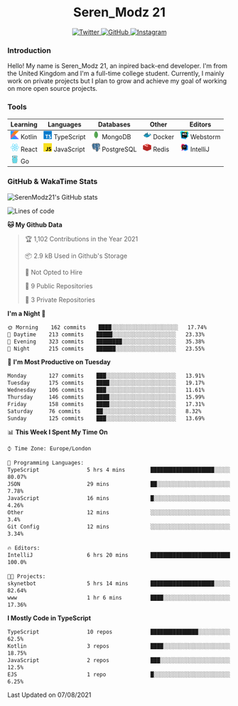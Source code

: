<div align="center">
  <h1>Seren_Modz 21</h1>
  <a href="https://twitter.com/SerenModz21">
    <img alt="Twitter" src="https://img.shields.io/badge/twitter%20-%231DA1F2.svg?&style=for-the-badge&logo=Twitter&logoColor=white">
  </a>
  <a href="https://github.com/SerenModz21">
    <img alt="GitHub" src="https://img.shields.io/badge/github%20-%23121011.svg?&style=for-the-badge&logo=github&logoColor=white">
  </a>
  <a href="https://www.instagram.com/serenmodz21">
    <img alt="Instagram" src="https://img.shields.io/badge/instagram%20-%23E4405F.svg?&style=for-the-badge&logo=Instagram&logoColor=white">
  </a>
</div>

### Introduction

Hello! My name is Seren_Modz 21, an inpired back-end developer. I'm from the United Kingdom and I'm a full-time college student. Currently, I mainly work on private projects but I plan to grow and achieve my goal of working on more open source projects. 

### Tools

 **Learning**                                        | **Languages**                                               | **Databases**                                               | **Other**                                           | **Editors**                                                  
-----------------------------------------------------|-------------------------------------------------------------|-------------------------------------------------------------|-----------------------------------------------------|--------------------------------------------------------------
 <img width="19px" src="./assets/kotlin.svg"> Kotlin | <img width="19px" src="./assets/typescript.svg"> TypeScript | <img width="19px" src="./assets/mongodb.svg"> MongoDB       | <img width="19px" src="./assets/docker.svg"> Docker | <img width="19px" src="./assets/webstorm.svg"> Webstorm      
 <img width="19px" src="./assets/react.svg"> React   | <img width="19px" src="./assets/javascript.svg"> JavaScript | <img width="19px" src="./assets/postgresql.svg"> PostgreSQL | <img width="19px" src="./assets/redis.svg"> Redis   | <img width="19px" src="./assets/intellij-idea.svg"> IntelliJ
 <img width="19px" src="./assets/go.svg"> Go         |                                                             |                                                             |                                                     |                                                                                                               

### GitHub & WakaTime Stats

![SerenModz21's GitHub stats](https://github-readme-stats.vercel.app/api?username=SerenModz21&show_icons=true&theme=dark)

<!--START_SECTION:waka-->
![Lines of code](https://img.shields.io/badge/From%20Hello%20World%20I%27ve%20Written-23344%20lines%20of%20code-blue)

**🐱 My Github Data** 

> 🏆 1,102 Contributions in the Year 2021
 > 
> 📦 2.9 kB Used in Github's Storage 
 > 
> 🚫 Not Opted to Hire
 > 
> 📜 9 Public Repositories 
 > 
> 🔑 3 Private Repositories  
 > 
**I'm a Night 🦉** 

```text
🌞 Morning    162 commits    ████░░░░░░░░░░░░░░░░░░░░░   17.74% 
🌆 Daytime    213 commits    █████░░░░░░░░░░░░░░░░░░░░   23.33% 
🌃 Evening    323 commits    ████████░░░░░░░░░░░░░░░░░   35.38% 
🌙 Night      215 commits    ██████░░░░░░░░░░░░░░░░░░░   23.55%

```
📅 **I'm Most Productive on Tuesday** 

```text
Monday       127 commits    ███░░░░░░░░░░░░░░░░░░░░░░   13.91% 
Tuesday      175 commits    ████░░░░░░░░░░░░░░░░░░░░░   19.17% 
Wednesday    106 commits    ███░░░░░░░░░░░░░░░░░░░░░░   11.61% 
Thursday     146 commits    ████░░░░░░░░░░░░░░░░░░░░░   15.99% 
Friday       158 commits    ████░░░░░░░░░░░░░░░░░░░░░   17.31% 
Saturday     76 commits     ██░░░░░░░░░░░░░░░░░░░░░░░   8.32% 
Sunday       125 commits    ███░░░░░░░░░░░░░░░░░░░░░░   13.69%

```


📊 **This Week I Spent My Time On** 

```text
⌚︎ Time Zone: Europe/London

💬 Programming Languages: 
TypeScript               5 hrs 4 mins        ████████████████████░░░░░   80.07% 
JSON                     29 mins             ██░░░░░░░░░░░░░░░░░░░░░░░   7.78% 
JavaScript               16 mins             █░░░░░░░░░░░░░░░░░░░░░░░░   4.26% 
Other                    12 mins             ░░░░░░░░░░░░░░░░░░░░░░░░░   3.4% 
Git Config               12 mins             ░░░░░░░░░░░░░░░░░░░░░░░░░   3.34%

🔥 Editors: 
IntelliJ                 6 hrs 20 mins       █████████████████████████   100.0%

🐱‍💻 Projects: 
skynetbot                5 hrs 14 mins       ████████████████████░░░░░   82.64% 
www                      1 hr 6 mins         ████░░░░░░░░░░░░░░░░░░░░░   17.36%

```

**I Mostly Code in TypeScript** 

```text
TypeScript               10 repos            ███████████████░░░░░░░░░░   62.5% 
Kotlin                   3 repos             ████░░░░░░░░░░░░░░░░░░░░░   18.75% 
JavaScript               2 repos             ███░░░░░░░░░░░░░░░░░░░░░░   12.5% 
EJS                      1 repo              █░░░░░░░░░░░░░░░░░░░░░░░░   6.25%

```



 Last Updated on 07/08/2021
<!--END_SECTION:waka-->
